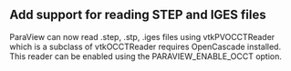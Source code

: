 ## Add support for reading STEP and IGES files

ParaView can now read .step, .stp, .iges files using vtkPVOCCTReader which is a subclass of vtkOCCTReader requires
OpenCascade installed. This reader can be enabled using the PARAVIEW_ENABLE_OCCT option.
